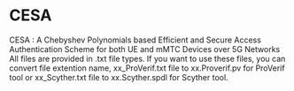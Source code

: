 # CESA
CESA : A Chebyshev Polynomials based Efficient and Secure Access Authentication Scheme for both UE and mMTC Devices over 5G Networks 
All files are provided in .txt file types. If you want to use these files, you can convert file extention name, xx_ProVerif.txt file to xx.Proverif.pv for ProVerif tool or xx_Scyther.txt file to xx.Scyther.spdl for Scyther tool.
